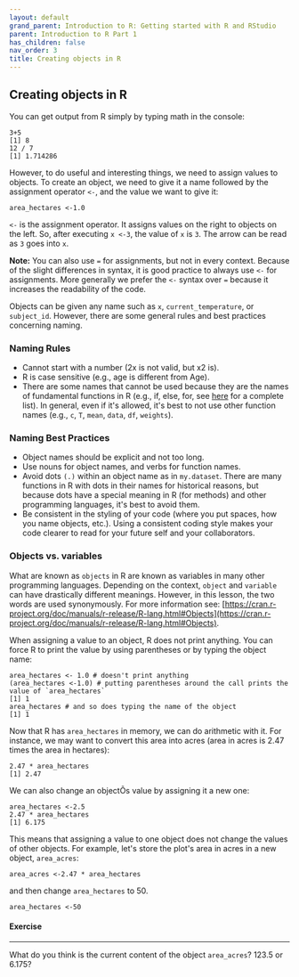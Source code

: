 ```yaml
---
layout: default
grand_parent: Introduction to R: Getting started with R and RStudio
parent: Introduction to R Part 1
has_children: false
nav_order: 3
title: Creating objects in R
---
```


## Creating objects in R 
You can get output from R simply by typing math in the console: 

```
3+5 
[1] 8 
12 / 7 
[1] 1.714286 
```

However, to do useful and interesting things, we need to assign values to objects. To create an object, we need to give it a name followed by the assignment operator `<-`, and the value we want to give it: 

```
area_hectares <-1.0 
```

`<-` is the assignment operator. It assigns values on the right to objects on the left. So, after executing `x <-3`, the value of `x` is `3`. The arrow can be read as `3` goes into `x`. 

**Note:** You can also use `=` for assignments, but not in every context. Because of the slight differences in syntax, it is good practice to always use `<-` for assignments. More generally we prefer the `<-` syntax over `=` because it increases the readability of the code.    

Objects can be given any name such as `x`, `current_temperature`, or `subject_id`. However, there are some general rules and best practices concerning naming. 

### Naming Rules 
* Cannot start with a number (2x is not valid, but x2 is). 
* R is case sensitive (e.g., age is different from Age). 
* There are some names that cannot be used because they are the names of fundamental functions in R (e.g., if, else, for, see [here](https://stat.ethz.ch/R-manual/R-devel/library/base/html/Reserved.html) for a complete list). In general, even if it's allowed, it's best to not use other function names (e.g., `c`, `T`, `mean`, `data`, `df`, `weights`). 


### Naming Best Practices 
* Object names should be explicit and not too long. 
* Use nouns for object names, and verbs for function names. 
* Avoid dots `(.)` within an object name as in `my.dataset`. There are many functions in R with dots in their names for historical reasons, but because dots have a special meaning in R (for methods) and other programming languages, it's best to avoid them. 
* Be consistent in the styling of your code (where you put spaces, how you name objects, etc.). Using a consistent coding style makes your code clearer to read for your future self and your collaborators. 



### Objects vs. variables 

What are known as `objects` in R are known as variables in many other programming languages. Depending on the context, `object` and `variable` can have drastically different meanings. However, in this lesson, the two words are used synonymously. For more information see: [https://cran.r-project.org/doc/manuals/r-release/R-lang.html#Objects](https://cran.r-project.org/doc/manuals/r-release/R-lang.html#Objects).    

When assigning a value to an object, R does not print anything. You can force R to print the value by using parentheses or by typing the object name: 

```
area_hectares <- 1.0 # doesn't print anything 
(area_hectares <-1.0) # putting parentheses around the call prints the value of `area_hectares` 
[1] 1 
area_hectares # and so does typing the name of the object 
[1] 1
```
 
Now that R has `area_hectares` in memory, we can do arithmetic with it. For instance, we may want to convert this area into acres (area in acres is 2.47 times the area in hectares): 

```
2.47 * area_hectares 
[1] 2.47
```
 
We can also change an objectÕs value by assigning it a new one: 

```
area_hectares <-2.5 
2.47 * area_hectares 
[1] 6.175 
```

This means that assigning a value to one object does not change the values of other objects. For example, let's store the plot's area in acres in a new object, `area_acres`: 

```
area_acres <-2.47 * area_hectares 
```

and then change `area_hectares` to 50. 

```
area_hectares <-50 
```

#### Exercise 
---
What do you think is the current content of the object `area_acres`? 123.5 or 6.175? 


